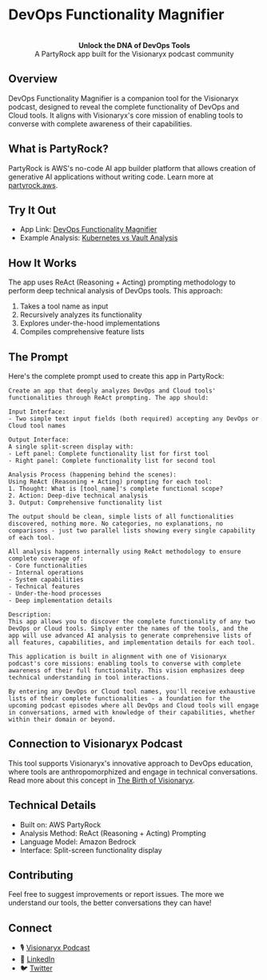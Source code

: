 # DevOps Functionality Magnifier
<div align="center">
  <br/>
  <strong>Unlock the DNA of DevOps Tools</strong>
  <br/>
  A PartyRock app built for the Visionaryx podcast community
</div>

## Overview
DevOps Functionality Magnifier is a companion tool for the Visionaryx podcast, designed to reveal the complete functionality of DevOps and Cloud tools. It aligns with Visionaryx's core mission of enabling tools to converse with complete awareness of their capabilities.

## What is PartyRock?
PartyRock is AWS's no-code AI app builder platform that allows creation of generative AI applications without writing code. Learn more at [partyrock.aws](https://partyrock.aws).

## Try It Out
- App Link: [DevOps Functionality Magnifier](https://partyrock.aws/u/Visionaryx/etg3mQtAD/DevOps-Functionality-Magnifier)
- Example Analysis: [Kubernetes vs Vault Analysis](https://partyrock.aws/u/Visionaryx/etg3mQtAD/DevOps-Functionality-Magnifier/snapshot/TlZtTqKO-)

## How It Works
The app uses ReAct (Reasoning + Acting) prompting methodology to perform deep technical analysis of DevOps tools. This approach:
1. Takes a tool name as input
2. Recursively analyzes its functionality
3. Explores under-the-hood implementations
4. Compiles comprehensive feature lists

## The Prompt
Here's the complete prompt used to create this app in PartyRock:

```plaintext
Create an app that deeply analyzes DevOps and Cloud tools' functionalities through ReAct prompting. The app should:

Input Interface:
- Two simple text input fields (both required) accepting any DevOps or Cloud tool names

Output Interface:
A single split-screen display with:
- Left panel: Complete functionality list for first tool
- Right panel: Complete functionality list for second tool

Analysis Process (happening behind the scenes):
Using ReAct (Reasoning + Acting) prompting for each tool:
1. Thought: What is [tool_name]'s complete functional scope?
2. Action: Deep-dive technical analysis
3. Output: Comprehensive functionality list

The output should be clean, simple lists of all functionalities discovered, nothing more. No categories, no explanations, no comparisons - just two parallel lists showing every single capability of each tool.

All analysis happens internally using ReAct methodology to ensure complete coverage of:
- Core functionalities
- Internal operations
- System capabilities
- Technical features
- Under-the-hood processes
- Deep implementation details

Description:
This app allows you to discover the complete functionality of any two DevOps or Cloud tools. Simply enter the names of the tools, and the app will use advanced AI analysis to generate comprehensive lists of all features, capabilities, and implementation details for each tool.

This application is built in alignment with one of Visionaryx podcast's core missions: enabling tools to converse with complete awareness of their full functionality. This vision emphasizes deep technical understanding in tool interactions.

By entering any DevOps or Cloud tool names, you'll receive exhaustive lists of their complete functionalities - a foundation for the upcoming podcast episodes where all DevOps and Cloud tools will engage in conversations, armed with knowledge of their capabilities, whether within their domain or beyond.
```

## Connection to Visionaryx Podcast
This tool supports Visionaryx's innovative approach to DevOps education, where tools are anthropomorphized and engage in technical conversations. Read more about this concept in [The Birth of Visionaryx](https://www.linkedin.com/pulse/birth-visionaryx-new-approach-devops-english-learning-visionaryx-0ifke/).

## Technical Details
- Built on: AWS PartyRock
- Analysis Method: ReAct (Reasoning + Acting) Prompting
- Language Model: Amazon Bedrock
- Interface: Split-screen functionality display

## Contributing
Feel free to suggest improvements or report issues. The more we understand our tools, the better conversations they can have!



## Connect
- 🎙 [Visionaryx Podcast](https://linktr.ee/visionaryxtech)
- 💼 [LinkedIn](https://www.linkedin.com/company/visionaryx)
- 🐦 [Twitter](https://x.com/VisionaryxTech)
```
